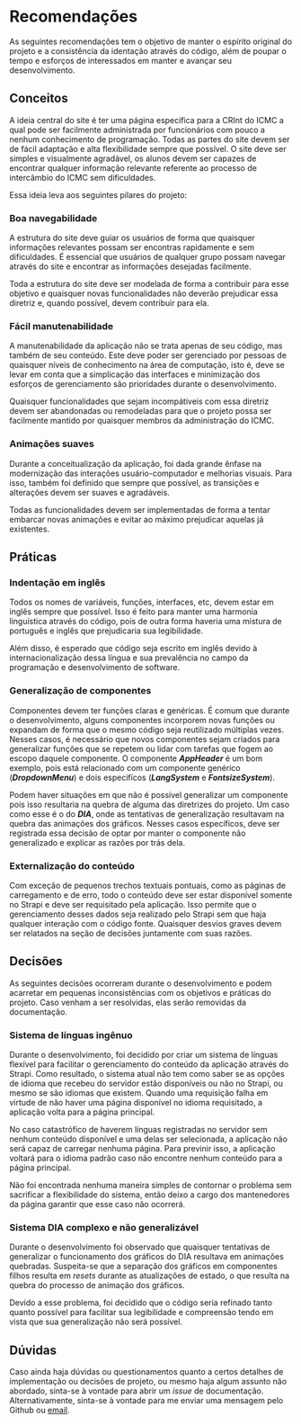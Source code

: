 # Recomendações

As seguintes recomendações tem o objetivo de manter o espírito original do projeto e a consistência da identação através do código, além de poupar o tempo e esforços de interessados em manter e avançar seu desenvolvimento.

## Conceitos

A ideia central do site é ter uma página específica para a CRInt do ICMC a qual pode ser facilmente administrada por funcionários com pouco a nenhum conhecimento de programação. Todas as partes do site devem ser de fácil adaptação e alta flexibilidade sempre que possível. O site deve ser simples e visualmente agradável, os alunos devem ser capazes de encontrar qualquer informação relevante referente ao processo de intercâmbio do ICMC sem dificuldades.

Essa ideia leva aos seguintes pilares do projeto:

### Boa navegabilidade

A estrutura do site deve guiar os usuários de forma que quaisquer informações relevantes possam ser encontras rapidamente e sem dificuldades. É essencial que usuários de qualquer grupo possam navegar através do site e encontrar as informações desejadas facilmente.

Toda a estrutura do site deve ser modelada de forma a contribuir para esse objetivo e quaisquer novas funcionalidades não deverão prejudicar essa diretriz e, quando possível, devem contribuir para ela.

### Fácil manutenabilidade

A manutenabilidade da aplicação não se trata apenas de seu código, mas também de seu conteúdo. Este deve poder ser gerenciado por pessoas de quaisquer níveis de conhecimento na área de computação, isto é, deve se levar em conta que a simplicação das interfaces e minimização dos esforços de gerenciamento são prioridades durante o desenvolvimento.

Quaisquer funcionalidades que sejam incompátiveis com essa diretriz devem ser abandonadas ou remodeladas para que o projeto possa ser facilmente mantido por quaisquer membros da administração do ICMC.

### Animações suaves

Durante a conceitualização da aplicação, foi dada grande ênfase na modernização das interações usuário-computador e melhorias visuais. Para isso, também foi definido que sempre que possível, as transições e alterações devem ser suaves e agradáveis.

Todas as funcionalidades devem ser implementadas de forma a tentar embarcar novas animações e evitar ao máximo prejudicar aquelas já existentes.

## Práticas

### Indentação em inglês

Todos os nomes de variáveis, funções, interfaces, etc, devem estar em inglês sempre que possível. Isso é feito para manter uma harmonia linguística através do código, pois de outra forma haveria uma mistura de português e inglês que prejudicaria sua legibilidade.

Além disso, é esperado que código seja escrito em inglês devido à internacionalização dessa língua e sua prevalência no campo da programação e desenvolvimento de software.

### Generalização de componentes

Componentes devem ter funções claras e genéricas. É comum que durante o desenvolvimento, alguns componentes incorporem novas funções ou expandam de forma que o mesmo código seja reutilizado múltiplas vezes. Nesses casos, é necessário que novos componentes sejam criados para generalizar funções que se repetem ou lidar com tarefas que fogem ao escopo daquele componente. O componente ***AppHeader*** é um bom exemplo, pois está relacionado com um componente genérico (***DropdownMenu***) e dois especifícos (***LangSystem*** e ***FontsizeSystem***).

Podem haver situações em que não é possível generalizar um componente pois isso resultaria na quebra de alguma das diretrizes do projeto. Um caso como esse é o do ***DIA***, onde as tentativas de generalização resultavam na quebra das animações dos gráficos. Nesses casos específicos, deve ser registrada essa decisão de optar por manter o componente não generalizado e explicar as razões por trás dela.

### Externalização do conteúdo

Com exceção de pequenos trechos textuais pontuais, como as páginas de carregamento e de erro, todo o conteúdo deve ser estar disponível somente no Strapi e deve ser requisitado pela aplicação. Isso permite que o gerenciamento desses dados seja realizado pelo Strapi sem que haja qualquer interação com o código fonte. Quaisquer desvios graves devem ser relatados na seção de decisões juntamente com suas razões.

## Decisões

As seguintes decisões ocorreram durante o desenvolvimento e podem acarretar em pequenas inconsistências com os objetivos e práticas do projeto. Caso venham a ser resolvidas, elas serão removidas da documentação.

### Sistema de línguas ingênuo

Durante o desenvolvimento, foi decidido por criar um sistema de línguas flexível para facilitar o gerenciamento do conteúdo da aplicação através do Strapi. Como resultado, o sistema atual não tem como saber se as opções de idioma que recebeu do servidor estão disponíveis ou não no Strapi, ou mesmo se são idiomas que existem. Quando uma requisição falha em virtude de não haver uma página disponível no idioma requisitado, a aplicação volta para a página principal.

No caso catastrófico de haverem línguas registradas no servidor sem nenhum conteúdo disponível e uma delas ser selecionada, a aplicação não será capaz de carregar nenhuma página. Para previnir isso, a aplicação voltará para o idioma padrão caso não encontre nenhum conteúdo para a página principal.

Não foi encontrada nenhuma maneira simples de contornar o problema sem sacrificar a flexibilidade do sistema, então deixo a cargo dos mantenedores da página garantir que esse caso não ocorrerá.

### Sistema DIA complexo e não generalizável

Durante o desenvolvimento foi observado que quaisquer tentativas de generalizar o funcionamento dos gráficos do DIA resultava em animações quebradas. Suspeita-se que a separação dos gráficos em componentes filhos resulta em *resets* durante as atualizações de estado, o que resulta na quebra do processo de animação dos gráficos.

Devido a esse problema, foi decidido que o código seria refinado tanto quanto possível para facilitar sua legibilidade e compreensão tendo em vista que sua generalização não será possível.

## Dúvidas

Caso ainda haja dúvidas ou questionamentos quanto a certos detalhes de implementação ou decisões de projeto, ou mesmo haja algum assunto não abordado, sinta-se à vontade para abrir um *issue* de documentação. Alternativamente, sinta-se à vontade para me enviar uma mensagem pelo Github ou [email](mailto:pedro.hvn.2018@gmail.com).

